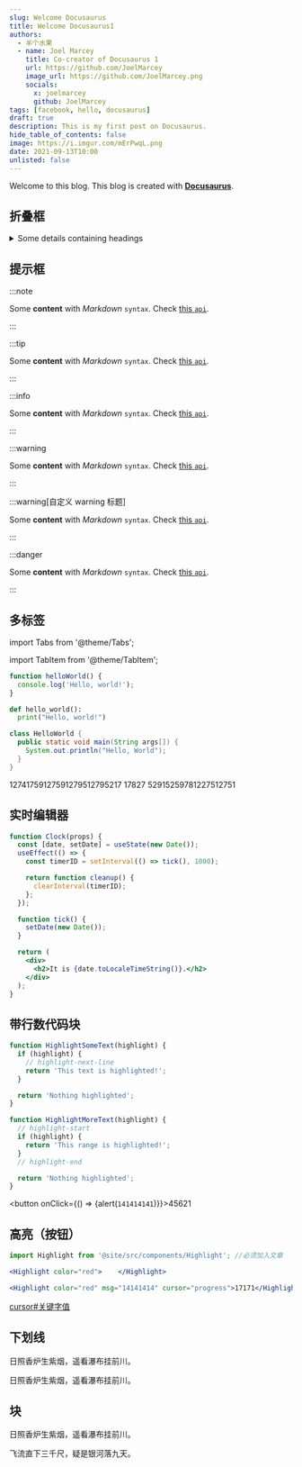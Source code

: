 ```yaml
---
slug: Welcome Docusaurus
title: Welcome Docusaurus1
authors: 
  - 半个水果
  - name: Joel Marcey
    title: Co-creator of Docusaurus 1
    url: https://github.com/JoelMarcey
    image_url: https://github.com/JoelMarcey.png
    socials:
      x: joelmarcey
      github: JoelMarcey
tags: [facebook, hello, docusaurus]
draft: true
description: This is my first post on Docusaurus.
hide_table_of_contents: false
image: https://i.imgur.com/mErPwqL.png
date: 2021-09-13T10:00 
unlisted: false
---
```


Welcome to this blog. This blog is created with [**Docusaurus**](https://docusaurus.io/).

<!-- truncate -->

## 折叠框

<details>
<summary>Some details containing headings</summary>
<h2 id="#heading-id">I'm a heading that will not show up in the TOC</h2>

Some content...

</details>

## 提示框

:::note

Some **content** with _Markdown_ `syntax`. Check [this `api`](#).

:::

:::tip

Some **content** with _Markdown_ `syntax`. Check [this `api`](#).

:::

:::info

Some **content** with _Markdown_ `syntax`. Check [this `api`](#).

:::

:::warning

Some **content** with _Markdown_ `syntax`. Check [this `api`](#).

:::

:::warning[自定义 warning 标题]

Some **content** with _Markdown_ `syntax`. Check [this `api`](#).

:::

:::danger

Some **content** with _Markdown_ `syntax`. Check [this `api`](#).

:::

## 多标签

import Tabs from '@theme/Tabs';

import TabItem from '@theme/TabItem';

<Tabs>
<TabItem value="js" label="JavaScript">

```js
function helloWorld() {
  console.log('Hello, world!');
}
```

</TabItem>
<TabItem value="py" label="Python" default>

```py
def hello_world():
  print("Hello, world!")
```

</TabItem>
<TabItem value="java" label="Java">

```java
class HelloWorld {
  public static void main(String args[]) {
    System.out.println("Hello, World");
  }
}
```

</TabItem>
<TabItem value="text1" label="Java2">

12741759127591279512795217
17827
52915259781227512751

</TabItem>
</Tabs>

## 实时编辑器

```jsx live
function Clock(props) {
  const [date, setDate] = useState(new Date());
  useEffect(() => {
    const timerID = setInterval(() => tick(), 1000);

    return function cleanup() {
      clearInterval(timerID);
    };
  });

  function tick() {
    setDate(new Date());
  }

  return (
    <div>
      <h2>It is {date.toLocaleTimeString()}.</h2>
    </div>
  );
}
```

## 带行数代码块

```js showLineNumbers
function HighlightSomeText(highlight) {
  if (highlight) {
    // highlight-next-line
    return 'This text is highlighted!';
  }

  return 'Nothing highlighted';
}

function HighlightMoreText(highlight) {
  // highlight-start
  if (highlight) {
    return 'This range is highlighted!';
  }
  // highlight-end

  return 'Nothing highlighted';
}
```

<button onClick={() => {alert(`141414141`)}}>45621</button>

## 高亮（按钮）

``` jsx showLineNumbers
import Highlight from '@site/src/components/Highlight'; //必须加入文章

<Highlight color="red">    </Highlight>

<Highlight color="red" msg="14141414" cursor="progress">17171</Highlight>
```

[cursor#关键字值](https://developer.mozilla.org/zh-CN/docs/Web/CSS/cursor#%E5%85%B3%E9%94%AE%E5%AD%97%E5%80%BC)

## 下划线

<Underline color="green">日照香炉生紫烟，遥看瀑布挂前川。</Underline>

<Underline>日照香炉生紫烟，遥看瀑布挂前川。</Underline>

## 块

<Block title="1561516551">
日照香炉生紫烟，遥看瀑布挂前川。

飞流直下三千尺，疑是银河落九天。
</Block>